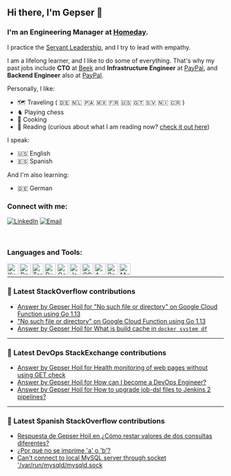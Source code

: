 ## Hi there, I'm Gepser 👋

### I'm an Engineering Manager at [Homeday][homeday].

I practice the [Servant Leadership][servant], and I try to lead with empathy.

I am a lifelong learner, and I like to do some of everything. That's why my past jobs include **CTO** at [Beek][beek] and **Infrastructure Engineer** at [PayPal][Paypal], and **Backend Engineer** also at [PayPal][paypal].

Personally, I like:
- 🗺 Traveling ( 🇩🇪 🇳🇱 🇵🇦 🇲🇽 🇫🇷 🇺🇸 🇬🇹 🇸🇻 🇳🇮 🇨🇷 )
- ♞ Playing chess
- 🥘 Cooking
- 📖 Reading (curious about what I am reading now? [check it out here][goodreads])

I speak:
- 🇺🇸 English
- 🇪🇸 Spanish

And I'm also learning:
- 🇩🇪 German

### Connect with me:

[![LinkedIn](https://img.shields.io/badge/Linked-gepser-0c66c3.svg)][linkedin]
[![Email](https://img.shields.io/badge/email-github%40gepser.com-blue)][email]

[email]: mailto:github@gepser.com
[linkedin]: https://linkedin.com/in/gepser
[beek]: https://www.beek.io
[paypal]: https://www.paypal.com
[homeday]: https://www.homeday.de
[goodreads]: https://www.goodreads.com/user/show/54539923-gepser-hoil
[servant]: https://en.wikipedia.org/wiki/Servant_leadership

<br />

### Languages and Tools:

[<img align="left" alt="Kubernetes" width="26px" src="https://img.icons8.com/color/344/kubernetes.png" />][linkedin]
[<img align="left" alt="Docker" width="26px" src="https://img.icons8.com/fluency/344/docker.png" />][linkedin]
[<img align="left" alt="Terraform" width="26px" src="https://img.icons8.com/color/344/terraform.png" />][linkedin]
[<img align="left" alt="Ruby" width="26px" src="https://img.icons8.com/fluency/344/ruby-programming-language.png" />][linkedin]
[<img align="left" alt="Go" width="26px" src="https://img.icons8.com/color/344/golang.png" />][linkedin]
[<img align="left" alt="JavaScript" width="26px" src="https://img.icons8.com/color/344/javascript--v1.png" />][linkedin]
[<img align="left" alt="GCP" width="26px" src="https://img.icons8.com/color/344/google-cloud.png" />][linkedin]
[<img align="left" alt="AWS" width="26px" src="https://img.icons8.com/color/344/amazon-web-services.png" />][linkedin]
[<img align="left" alt="PostgreSQL" width="26px" src="https://img.icons8.com/color/344/postgreesql.png" />][linkedin]
[<img align="left" alt="MySQL" width="26px" src="https://img.icons8.com/color/344/mysql-logo.png" />][linkedin]


<br />

---

### 🥞 Latest StackOverflow contributions

<!-- STACKOVERFLOW:START -->
- [Answer by Gepser Hoil for &quot;No such file or directory&quot; on Google Cloud Function using Go 1.13](https://stackoverflow.com/questions/63385920/no-such-file-or-directory-on-google-cloud-function-using-go-1-13/63388292#63388292)
- [&quot;No such file or directory&quot; on Google Cloud Function using Go 1.13](https://stackoverflow.com/questions/63385920/no-such-file-or-directory-on-google-cloud-function-using-go-1-13)
- [Answer by Gepser Hoil for What is build cache in `docker system df`](https://stackoverflow.com/questions/55030095/what-is-build-cache-in-docker-system-df/55033482#55033482)
<!-- STACKOVERFLOW:END -->

---

### 🥞 Latest DevOps StackExchange contributions

<!-- DEVOPS:START -->
- [Answer by Gepser Hoil for Health monitoring of web pages without using GET check](https://devops.stackexchange.com/questions/4263/health-monitoring-of-web-pages-without-using-get-check/4266#4266)
- [Answer by Gepser Hoil for How can I become a DevOps Engineer?](https://devops.stackexchange.com/questions/3884/how-can-i-become-a-devops-engineer/3885#3885)
- [Answer by Gepser Hoil for How to upgrade job-dsl files to Jenkins 2 pipelines?](https://devops.stackexchange.com/questions/104/how-to-upgrade-job-dsl-files-to-jenkins-2-pipelines/107#107)
<!-- DEVOPS:END -->

---

### 🥞 Latest Spanish StackOverflow contributions
<!-- SPANISH-STACKOVERFLOW:START -->
- [Respuesta de Gepser Hoil en ¿Cómo restar valores de dos consultas diferentes?](https://es.stackoverflow.com/questions/258763/c%c3%b3mo-restar-valores-de-dos-consultas-diferentes/258768#258768)
- [¿Por qué no se imprime &#39;a&#39; o &#39;b&#39;?](https://es.stackoverflow.com/questions/68805/por-qu%c3%a9-no-se-imprime-a-o-b)
- [Can&#39;t connect to local MySQL server through socket &#39;/var/run/mysqld/mysqld.sock](https://es.stackoverflow.com/questions/53554/cant-connect-to-local-mysql-server-through-socket-var-run-mysqld-mysqld-sock)
<!-- SPANISH-STACKOVERFLOW:END -->
